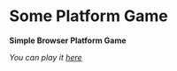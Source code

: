 # Some Platform Game
**Simple Browser Platform Game**

_You can play it [here](https://somegame.musialny.dev/)_
